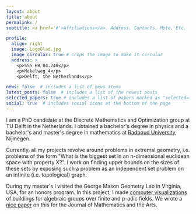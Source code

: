 ```yaml
---
layout: about
title: about
permalink: /
subtitle: <a href='#'>Affiliations</a>. Address. Contacts. Moto. Etc.

profile:
  align: right
  image: LogoGlad.jpg
  image_circular: true # crops the image to make it circular
  address: >
    <p>555 HB 04.240</p>
    <p>Mekelweg 4</p>
    <p>Delft, the Netherlands</p>

news: false  # includes a list of news items
latest_posts: false  # includes a list of the newest posts
selected_papers: true # includes a list of papers marked as "selected={true}"
social: true  # includes social icons at the bottom of the page
---
```


I am a PhD candidate at the Discrete Mathematics and Optimization group at TU Delft in the Netherlands. I obtained a bachelor's degree in physics and a bachelor's and master's degree in mathematics at [Radboud University](https://www.ru.nl), Nijmegen.

Currently, all my projects revolve around problems in extremal geometry, i.e. problems of the form "What is the biggest set in an n-dimensional euclidean space with property X?". I work on finding upper bounds on the sizes of these sets by exposing such a problem as an independent set problem on an infinite (i.e. topological) graph.

During my master's I visited the George Mason Geometry Lab in Virginia, USA, for an honors program. In this project, I made [computer visualizations](https://buildings.gallery) of buildings for algebraic groups over finite and p-adic fields. We wrote a [nice paper](https://www.tandfonline.com/doi/full/10.1080/17513472.2022.2063782?scroll=top&needAccess=true&role=tab&aria-labelledby=full-article) on this for the Journal of Mathematics and the Arts.
